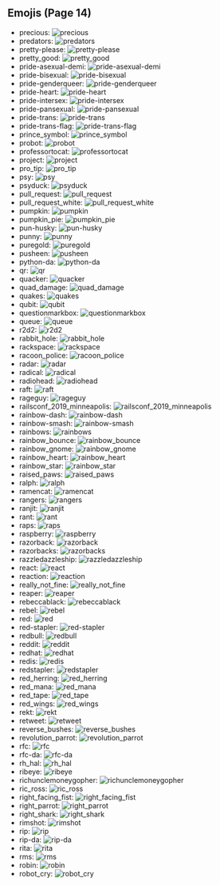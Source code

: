 
## Emojis (Page 14)

* precious: ![precious](/output/precious.jpg)
* predators: ![predators](/output/predators.png)
* pretty-please: ![pretty-please](/output/pretty-please.png)
* pretty_good: ![pretty_good](/output/pretty_good)
* pride-asexual-demi: ![pride-asexual-demi](/output/pride-asexual-demi.png)
* pride-bisexual: ![pride-bisexual](/output/pride-bisexual.png)
* pride-genderqueer: ![pride-genderqueer](/output/pride-genderqueer.png)
* pride-heart: ![pride-heart](/output/pride-heart.png)
* pride-intersex: ![pride-intersex](/output/pride-intersex.png)
* pride-pansexual: ![pride-pansexual](/output/pride-pansexual.png)
* pride-trans: ![pride-trans](/output/pride-trans.png)
* pride-trans-flag: ![pride-trans-flag](/output/pride-trans-flag.png)
* prince_symbol: ![prince_symbol](/output/prince_symbol.png)
* probot: ![probot](/output/probot.png)
* professortocat: ![professortocat](/output/professortocat.png)
* project: ![project](/output/project.jpg)
* pro_tip: ![pro_tip](/output/pro_tip.png)
* psy: ![psy](/output/psy.gif)
* psyduck: ![psyduck](/output/psyduck.png)
* pull_request: ![pull_request](/output/pull_request.png)
* pull_request_white: ![pull_request_white](/output/pull_request_white.png)
* pumpkin: ![pumpkin](/output/pumpkin.gif)
* pumpkin_pie: ![pumpkin_pie](/output/pumpkin_pie.png)
* pun-husky: ![pun-husky](/output/pun-husky.png)
* punny: ![punny](/output/punny.png)
* puregold: ![puregold](/output/puregold.jpg)
* pusheen: ![pusheen](/output/pusheen.gif)
* python-da: ![python-da](/output/python-da.png)
* qr: ![qr](/output/qr.png)
* quacker: ![quacker](/output/quacker.png)
* quad_damage: ![quad_damage](/output/quad_damage.png)
* quakes: ![quakes](/output/quakes.png)
* qubit: ![qubit](/output/qubit.png)
* questionmarkbox: ![questionmarkbox](/output/questionmarkbox.png)
* queue: ![queue](/output/queue.png)
* r2d2: ![r2d2](/output/r2d2.gif)
* rabbit_hole: ![rabbit_hole](/output/rabbit_hole.png)
* rackspace: ![rackspace](/output/rackspace.jpg)
* racoon_police: ![racoon_police](/output/racoon_police.jpg)
* radar: ![radar](/output/radar.png)
* radical: ![radical](/output/radical.gif)
* radiohead: ![radiohead](/output/radiohead.png)
* raft: ![raft](/output/raft.png)
* rageguy: ![rageguy](/output/rageguy.png)
* railsconf_2019_minneapolis: ![railsconf_2019_minneapolis](/output/railsconf_2019_minneapolis.jpg)
* rainbow-dash: ![rainbow-dash](/output/rainbow-dash.jpg)
* rainbow-smash: ![rainbow-smash](/output/rainbow-smash.png)
* rainbows: ![rainbows](/output/rainbows)
* rainbow_bounce: ![rainbow_bounce](/output/rainbow_bounce.gif)
* rainbow_gnome: ![rainbow_gnome](/output/rainbow_gnome.png)
* rainbow_heart: ![rainbow_heart](/output/rainbow_heart)
* rainbow_star: ![rainbow_star](/output/rainbow_star.png)
* raised_paws: ![raised_paws](/output/raised_paws.png)
* ralph: ![ralph](/output/ralph.png)
* ramencat: ![ramencat](/output/ramencat.gif)
* rangers: ![rangers](/output/rangers.png)
* ranjit: ![ranjit](/output/ranjit.png)
* rant: ![rant](/output/rant.gif)
* raps: ![raps](/output/raps.png)
* raspberry: ![raspberry](/output/raspberry.png)
* razorback: ![razorback](/output/razorback.png)
* razorbacks: ![razorbacks](/output/razorbacks.png)
* razzledazzleship: ![razzledazzleship](/output/razzledazzleship.png)
* react: ![react](/output/react.png)
* reaction: ![reaction](/output/reaction.png)
* really_not_fine: ![really_not_fine](/output/really_not_fine.png)
* reaper: ![reaper](/output/reaper.gif)
* rebeccablack: ![rebeccablack](/output/rebeccablack.png)
* rebel: ![rebel](/output/rebel.png)
* red: ![red](/output/red)
* red-stapler: ![red-stapler](/output/red-stapler.jpg)
* redbull: ![redbull](/output/redbull.png)
* reddit: ![reddit](/output/reddit.png)
* redhat: ![redhat](/output/redhat.png)
* redis: ![redis](/output/redis.png)
* redstapler: ![redstapler](/output/redstapler)
* red_herring: ![red_herring](/output/red_herring.png)
* red_mana: ![red_mana](/output/red_mana.png)
* red_tape: ![red_tape](/output/red_tape.gif)
* red_wings: ![red_wings](/output/red_wings.png)
* rekt: ![rekt](/output/rekt.png)
* retweet: ![retweet](/output/retweet.png)
* reverse_bushes: ![reverse_bushes](/output/reverse_bushes.gif)
* revolution_parrot: ![revolution_parrot](/output/revolution_parrot.gif)
* rfc: ![rfc](/output/rfc.png)
* rfc-da: ![rfc-da](/output/rfc-da.png)
* rh_hal: ![rh_hal](/output/rh_hal.png)
* ribeye: ![ribeye](/output/ribeye.png)
* richunclemoneygopher: ![richunclemoneygopher](/output/richunclemoneygopher.jpg)
* ric_ross: ![ric_ross](/output/ric_ross.jpg)
* right_facing_fist: ![right_facing_fist](/output/right_facing_fist.png)
* right_parrot: ![right_parrot](/output/right_parrot.gif)
* right_shark: ![right_shark](/output/right_shark.gif)
* rimshot: ![rimshot](/output/rimshot.gif)
* rip: ![rip](/output/rip.png)
* rip-da: ![rip-da](/output/rip-da.png)
* rita: ![rita](/output/rita.png)
* rms: ![rms](/output/rms.png)
* robin: ![robin](/output/robin.png)
* robot_cry: ![robot_cry](/output/robot_cry.png)
